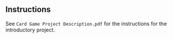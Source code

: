 Instructions
------------------
See `Card Game Project Description.pdf` for the instructions for the introductory project.